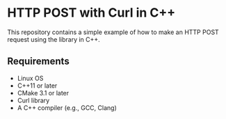 # HTTP POST with Curl in C++

This repository contains a simple example of how to make an HTTP POST request using the library in C++.

## Requirements

- Linux OS
- C++11 or later
- CMake 3.1 or later
- Curl library
- A C++ compiler (e.g., GCC, Clang)
